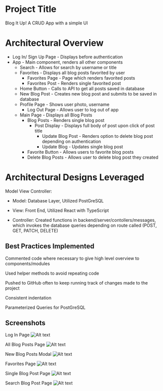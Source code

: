 # Project Title

Blog It Up! A CRUD App with a simple UI

# Architectural Overview
- Log In/ Sign Up Page - Displays before authentication
- App - Main component, renders all other components
  - Search - Allows for search by username or title
  - Favorites - Displays all blog posts favorited by user
    - Favorites Page - Page which renders favorited posts
    - Favorites Post - Renders single favorited post
  - Home Button - Calls to API to get all posts saved in database
  - New Blog Post - Creates new blog post and submits to be saved in database
  - Profile Page - Shows user photo, username
    - Log Out Page - Allows user to log out of app
  - Main Page - Displays all Blog Posts
    - Blog Posts - Renders single blog post
      - Post Display - Displays full body of post upon click of post title
        - Update Blog Post - Renders option to delete blog post depending on authentication
        - Update Blog - Updates single blog post
    - Favorite Button - Allows users to favorite blog posts
    - Delete Blog Posts - Allows user to delete blog post they created

# Architectural Designs Leveraged
Model View Controller:

- Model: Database Layer, Utilized PostGreSQL

- View: Front End, Utilized React with TypeScript

- Controller: Created functions in backend/server/contollers/messages, which invokes the database queries depending on route called (POST, GET, PATCH, DELETE)

## Best Practices Implemented
Commented code where necessary to give high level overview to components/modules

Used helper methods to avoid repeating code

Pushed to GitHub often to keep running track of changes made to the project

Consistent indentation

Parameterized Queries for PostGreSQL

## Screenshots
Log In Page
![Alt text](https://i.imgur.com/IW8WWDw.png "Log In Page")

All Blog Posts Page
![Alt text](https://i.imgur.com/I8hskKo.png "All Blog Posts Page")

New Blog Posts Modal
![Alt text](https://i.imgur.com/0XBdtXF.png "New Blog Posts Modal")

Favorites Page
![Alt text](https://i.imgur.com/nVJVEQ2.png "Favorites Page")

Single Blog Post Page
![Alt text](https://i.imgur.com/9wYlD0L.png "Single Blog Post Page")

Search Blog Post Page
![Alt text](https://i.imgur.com/tyPmcZH.png "Search Blog Post Page")










